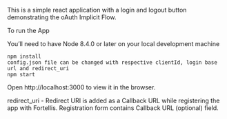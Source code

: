 

This is a simple react application with a login and logout button demonstrating the oAuth Implicit Flow.

To run the App

You’ll need to have Node 8.4.0 or later on your local development machine

    npm install
    config.json file can be changed with respective clientId, login base url and redirect_uri
    npm start

Open http://localhost:3000 to view it in the browser.

redirect_uri - Redirect URI is added as a Callback URL while registering the app with Fortellis. Registration form contains Callback URL (optional) field.
